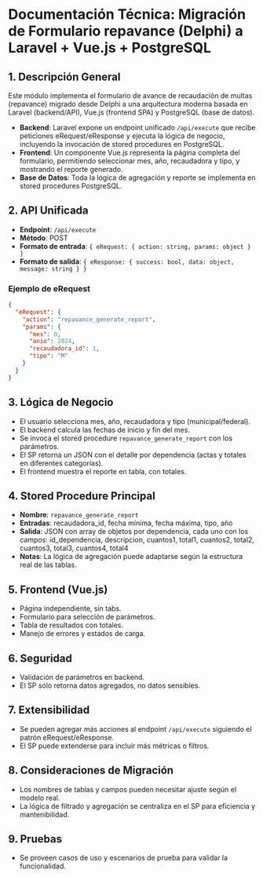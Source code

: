 # Documentación Técnica: Migración de Formulario repavance (Delphi) a Laravel + Vue.js + PostgreSQL

## 1. Descripción General
Este módulo implementa el formulario de avance de recaudación de multas (repavance) migrado desde Delphi a una arquitectura moderna basada en Laravel (backend/API), Vue.js (frontend SPA) y PostgreSQL (base de datos).

- **Backend**: Laravel expone un endpoint unificado `/api/execute` que recibe peticiones eRequest/eResponse y ejecuta la lógica de negocio, incluyendo la invocación de stored procedures en PostgreSQL.
- **Frontend**: Un componente Vue.js representa la página completa del formulario, permitiendo seleccionar mes, año, recaudadora y tipo, y mostrando el reporte generado.
- **Base de Datos**: Toda la lógica de agregación y reporte se implementa en stored procedures PostgreSQL.

## 2. API Unificada
- **Endpoint**: `/api/execute`
- **Método**: POST
- **Formato de entrada**: `{ eRequest: { action: string, params: object } }`
- **Formato de salida**: `{ eResponse: { success: bool, data: object, message: string } }`

### Ejemplo de eRequest
```json
{
  "eRequest": {
    "action": "repavance_generate_report",
    "params": {
      "mes": 0,
      "anio": 2024,
      "recaudadora_id": 1,
      "tipo": "M"
    }
  }
}
```

## 3. Lógica de Negocio
- El usuario selecciona mes, año, recaudadora y tipo (municipal/federal).
- El backend calcula las fechas de inicio y fin del mes.
- Se invoca el stored procedure `repavance_generate_report` con los parámetros.
- El SP retorna un JSON con el detalle por dependencia (actas y totales en diferentes categorías).
- El frontend muestra el reporte en tabla, con totales.

## 4. Stored Procedure Principal
- **Nombre**: `repavance_generate_report`
- **Entradas**: recaudadora_id, fecha mínima, fecha máxima, tipo, año
- **Salida**: JSON con array de objetos por dependencia, cada uno con los campos: id_dependencia, descripcion, cuantos1, total1, cuantos2, total2, cuantos3, total3, cuantos4, total4
- **Notas**: La lógica de agregación puede adaptarse según la estructura real de las tablas.

## 5. Frontend (Vue.js)
- Página independiente, sin tabs.
- Formulario para selección de parámetros.
- Tabla de resultados con totales.
- Manejo de errores y estados de carga.

## 6. Seguridad
- Validación de parámetros en backend.
- El SP sólo retorna datos agregados, no datos sensibles.

## 7. Extensibilidad
- Se pueden agregar más acciones al endpoint `/api/execute` siguiendo el patrón eRequest/eResponse.
- El SP puede extenderse para incluir más métricas o filtros.

## 8. Consideraciones de Migración
- Los nombres de tablas y campos pueden necesitar ajuste según el modelo real.
- La lógica de filtrado y agregación se centraliza en el SP para eficiencia y mantenibilidad.

## 9. Pruebas
- Se proveen casos de uso y escenarios de prueba para validar la funcionalidad.
